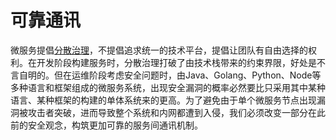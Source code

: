 # 可靠通讯

微服务提倡[分散治理](/architecture/architect-history/microservices.html)，不提倡追求统一的技术平台，提倡让团队有自由选择的权利。在开发阶段构建服务时，分散治理打破了由技术栈带来的约束界限，好处是不言自明的。但在运维阶段考虑安全问题时，由Java、Golang、Python、Node等多种语言和框架组成的微服务系统，出现安全漏洞的概率必然要比只采用其中某种语言、某种框架的构建的单体系统来的更高。为了避免由于单个微服务节点出现漏洞被攻击者突破，进而导致整个系统和内网都遭到入侵，我们必须改变一部分在此前的安全观念，构筑更加可靠的服务间通讯机制。